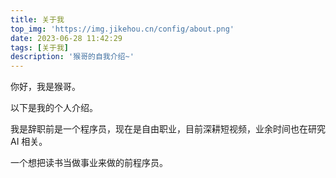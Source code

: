 ```yaml
---
title: 关于我
top_img: 'https://img.jikehou.cn/config/about.png'
date: 2023-06-28 11:42:29
tags: [关于我]
description: '猴哥的自我介绍~'
---
```


你好，我是猴哥。

以下是我的个人介绍。

我是辞职前是一个程序员，现在是自由职业，目前深耕短视频，业余时间也在研究 AI 相关。

一个想把读书当做事业来做的前程序员。

